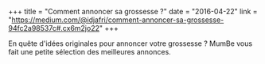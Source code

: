 +++
title = "Comment annoncer sa grossesse ?"
date = "2016-04-22"
link = "https://medium.com/@idjafri/comment-annoncer-sa-grossesse-94fc2a98537c#.cx6m2jo22"
+++

En quête d'idées originales pour annoncer votre grossesse ? MumBe vous fait une petite sélection des meilleures annonces. 
